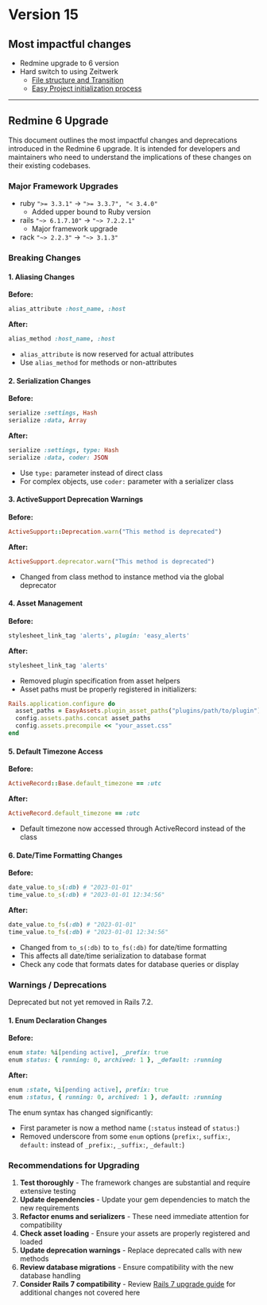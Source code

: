 # Version 15

## Most impactful changes

- Redmine upgrade to 6 version
- Hard switch to using Zeitwerk
  - [File structure and Transition](https://easysoftware.stoplight.io/docs/developer-portal-devs/c5d9cf64cd1e2-file-structure-and-transition)
  - [Easy Project initialization process](https://easysoftware.stoplight.io/docs/developer-portal-devs/8e822d65a77a2-easy-project-initialization-process)

----

## Redmine 6 Upgrade

This document outlines the most impactful changes and deprecations introduced in the Redmine 6 upgrade. It is intended
for developers and maintainers who need to understand the implications of these changes on their existing codebases.

### Major Framework Upgrades

- ruby `">= 3.3.1"` → `">= 3.3.7", "< 3.4.0"`
  - Added upper bound to Ruby version
- rails `"~> 6.1.7.10"` → `"~> 7.2.2.1"`
  - Major framework upgrade
- rack `"~> 2.2.3"` → `"~> 3.1.3"`

### Breaking Changes

#### 1. Aliasing Changes

**Before:**

```ruby
alias_attribute :host_name, :host
```

**After:**

```ruby
alias_method :host_name, :host
```

- `alias_attribute` is now reserved for actual attributes
- Use `alias_method` for methods or non-attributes

#### 2. Serialization Changes

**Before:**

```ruby
serialize :settings, Hash
serialize :data, Array
```

**After:**

```ruby
serialize :settings, type: Hash
serialize :data, coder: JSON
```

- Use `type:` parameter instead of direct class
- For complex objects, use `coder:` parameter with a serializer class

#### 3. ActiveSupport Deprecation Warnings

**Before:**

```ruby
ActiveSupport::Deprecation.warn("This method is deprecated")
```

**After:**

```ruby
ActiveSupport.deprecator.warn("This method is deprecated")
```

- Changed from class method to instance method via the global deprecator

#### 4. Asset Management

**Before:**

```ruby
stylesheet_link_tag 'alerts', plugin: 'easy_alerts'
```

**After:**

```ruby
stylesheet_link_tag 'alerts'
```

- Removed plugin specification from asset helpers
- Asset paths must be properly registered in initializers:

```ruby
Rails.application.configure do
  asset_paths = EasyAssets.plugin_asset_paths("plugins/path/to/plugin")
  config.assets.paths.concat asset_paths
  config.assets.precompile << "your_asset.css"
end
```

#### 5. Default Timezone Access

**Before:**

```ruby
ActiveRecord::Base.default_timezone == :utc
```

**After:**

```ruby
ActiveRecord.default_timezone == :utc
```

- Default timezone now accessed through ActiveRecord instead of the class

#### 6. Date/Time Formatting Changes

**Before:**

```ruby
date_value.to_s(:db) # "2023-01-01"
time_value.to_s(:db) # "2023-01-01 12:34:56"
```

**After:**

```ruby
date_value.to_fs(:db) # "2023-01-01"
time_value.to_fs(:db) # "2023-01-01 12:34:56"
```

- Changed from `to_s(:db)` to `to_fs(:db)` for date/time formatting
- This affects all date/time serialization to database format
- Check any code that formats dates for database queries or display

### Warnings / Deprecations

Deprecated but not yet removed in Rails 7.2.

#### 1. Enum Declaration Changes

**Before:**

```ruby
enum state: %i[pending active], _prefix: true
enum status: { running: 0, archived: 1 }, _default: :running
```

**After:**

```ruby
enum :state, %i[pending active], prefix: true
enum :status, { running: 0, archived: 1 }, default: :running
```

The enum syntax has changed significantly:

- First parameter is now a method name (`:status` instead of `status:`)
- Removed underscore from some `enum` options (`prefix:`, `suffix:`, `default:` instead of `_prefix:`, `_suffix:`,
  `_default:`)

### Recommendations for Upgrading

1. **Test thoroughly** - The framework changes are substantial and require extensive testing
2. **Update dependencies** - Update your gem dependencies to match the new requirements
3. **Refactor enums and serializers** - These need immediate attention for compatibility
4. **Check asset loading** - Ensure your assets are properly registered and loaded
5. **Update deprecation warnings** - Replace deprecated calls with new methods
6. **Review database migrations** - Ensure compatibility with the new database handling
7. **Consider Rails 7 compatibility** -
   Review [Rails 7 upgrade guide](https://guides.rubyonrails.org/v7.2/upgrading_ruby_on_rails.html) for additional
   changes not covered here
